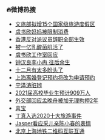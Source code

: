 ### :fire:微博热搜<br>
- <a href="https://s.weibo.com/weibo?q=%23%E6%96%87%E6%97%85%E9%83%A8%E6%8B%9F%E5%A2%9E15%E4%B8%AA%E5%9B%BD%E5%AE%B6%E7%BA%A7%E6%97%85%E6%B8%B8%E5%BA%A6%E5%81%87%E5%8C%BA%23&Refer=new_time">文旅部拟增15个国家级旅游度假区</a><br>
- <a href="https://s.weibo.com/weibo?q=%23%E8%99%9E%E4%B9%A6%E6%AC%A3%E5%A6%88%E5%A6%88%E8%A2%AB%E9%99%90%E5%88%B6%E6%B6%88%E8%B4%B9%23&Refer=top">虞书欣妈妈被限制消费</a><br>
- <a href="https://s.weibo.com/weibo?q=%23%E9%A6%99%E6%B8%AF%E5%8F%8D%E5%AF%B9%E6%B4%BE%E8%AE%AE%E5%91%98%E8%BE%9E%E8%81%8C%E5%85%A8%E9%83%A8%E7%94%9F%E6%95%88%23&Refer=top">香港反对派议员辞职全部生效</a><br>
- <a href="https://s.weibo.comjavascript:void(0);">被一亿乳酸菌肌活了</a><br>
- <a href="https://s.weibo.com/weibo?q=%E8%99%9E%E4%B9%A6%E6%AC%A3%E5%B7%A5%E4%BD%9C%E5%AE%A4%E5%9B%9E%E5%BA%94&Refer=top">虞书欣工作室回应</a><br>
- <a href="https://s.weibo.com/weibo?q=%E9%92%9F%E6%B1%89%E8%89%AF%E6%9D%8E%E5%B0%8F%E5%86%89%20%E5%BE%80%E5%90%8E%E4%BD%99%E7%94%9F&Refer=top">钟汉良李小冉 往后余生</a><br>
- <a href="https://s.weibo.com/weibo?q=%23%E5%8D%81%E4%BA%8C%E6%9C%88%E6%9C%89%E5%A4%AA%E5%A4%9A%E7%9B%BC%E5%A4%B4%E4%BA%86%23&Refer=top">十二月有太多盼头了</a><br>
- <a href="https://s.weibo.com/weibo?q=%23%E4%B8%8A%E6%B5%B7%E7%A6%BB%E5%A9%9A%E7%99%BB%E8%AE%B0%E9%A2%84%E7%BA%A6%E5%B0%86%E6%94%B9%E4%B8%BA%E7%94%B3%E8%AF%B7%E9%A2%84%E7%BA%A6%23&Refer=top">上海离婚登记预约将改为申请预约</a><br>
- <a href="https://s.weibo.com/weibo?q=%23%E5%AE%81%E6%B3%BD%E6%B6%9B%E8%84%8F%E8%BE%AB%23&Refer=top">宁泽涛脏辫</a><br>
- <a href="https://s.weibo.com/weibo?q=%232021%E5%B1%8A%E9%AB%98%E6%A0%A1%E6%AF%95%E4%B8%9A%E7%94%9F%E9%A2%84%E8%AE%A1909%E4%B8%87%E4%BA%BA%23&Refer=top">2021届高校毕业生预计909万人</a><br>
- <a href="https://s.weibo.com/weibo?q=%23%E5%A4%96%E4%BA%A4%E9%83%A8%E5%9B%9E%E5%BA%94%E5%AD%9F%E6%99%9A%E8%88%9F%E8%A2%AB%E5%8A%A0%E6%97%A0%E7%90%86%E6%8B%98%E6%8A%BC2%E5%B9%B4%23&Refer=top">外交部回应孟晚舟被加无理拘押2年</a><br>
- <a href="https://s.weibo.com/weibo?q=%E5%96%9C%E5%AE%9D&Refer=top">喜宝</a><br>
- <a href="https://s.weibo.com/weibo?q=%23%E4%B8%81%E7%9C%9F%E5%85%A5%E9%80%892020%E5%8D%81%E5%A4%A7%E6%97%85%E6%B8%B8%E4%BA%8B%E4%BB%B6%23&Refer=top">丁真入选2020十大旅游事件</a><br>
- <a href="https://s.weibo.com/weibo?q=%23Jasper%E7%9C%8B%E5%BA%94%E9%87%87%E5%84%BF%E4%BA%B2%E9%99%88%E5%B0%8F%E6%98%A5%E7%9A%84%E8%A1%A8%E6%83%85%23&Refer=top">Jasper看应采儿亲陈小春的表情</a><br>
- <a href="https://s.weibo.com/weibo?q=%23%E5%8C%97%E4%BA%AC%E4%B8%8A%E6%B5%B7%E5%9C%B0%E9%93%81%E4%BA%8C%E7%BB%B4%E7%A0%81%E4%BA%92%E8%81%94%E4%BA%92%E9%80%9A%23&Refer=top">北京上海地铁二维码互联互通</a><br>

